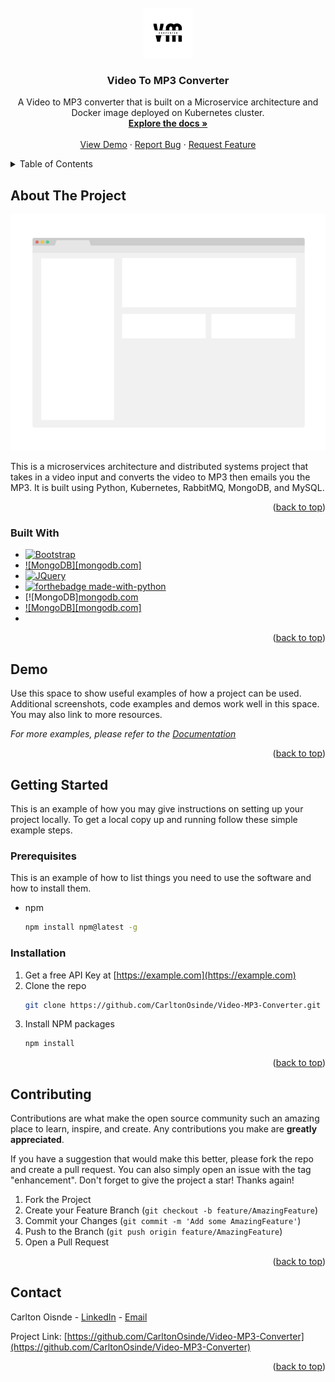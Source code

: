 
<!-- PROJECT LOGO -->
<br />
<div align="center">
  <a href="https://github.com/CarltonOsinde/Video-MP3-Converter">
    <img src="assets/VideoMP3Converter.png" alt="Logo" width="80" height="80">
  </a>

<h3 align="center">Video To MP3 Converter</h3>

  <p align="center">
    A Video to MP3 converter that is built on a Microservice architecture and Docker image deployed on Kubernetes cluster.
    <br />
    <a href="https://github.com/CarltonOsinde/Video-MP3-Converter"><strong>Explore the docs »</strong></a>
    <br />
    <br />
    <a href="https://github.com/CarltonOsinde/Video-MP3-Converter">View Demo</a>
    ·
    <a href="https://github.com/CarltonOsinde/Video-MP3-Converter/issues">Report Bug</a>
    ·
    <a href="https://github.com/CarltonOsinde/Video-MP3-Converter/issues">Request Feature</a>
  </p>
</div>



<!-- TABLE OF CONTENTS -->
<details>
  <summary>Table of Contents</summary>
  <ol>
    <li>
      <a href="#about-the-project">About The Project</a>
      <ul>
        <li><a href="#built-with">Built With</a></li>
      </ul>
    </li>
    <li>
      <a href="#getting-started">Getting Started</a>
      <ul>
        <li><a href="#prerequisites">Prerequisites</a></li>
        <li><a href="#installation">Installation</a></li>
      </ul>
    </li>
    <li><a href="#contributing">Contributing</a></li>
    <li><a href="#contact">Contact</a></li>
  </ol>
</details>



<!-- ABOUT THE PROJECT -->
## About The Project
<a href="https://github.com/CarltonOsinde/Video-MP3-Converter">
    <img src="assets/product_screenshot.png" alt="Product Screenshot">
</a>

This is a microservices architecture and distributed systems project that takes in a video input and converts the video to MP3 then emails you the MP3. It is built using Python, Kubernetes, RabbitMQ, MongoDB, and MySQL.

<p align="right">(<a href="#readme-top">back to top</a>)</p>



### Built With

* [![Bootstrap][Bootstrap.com]][Bootstrap-url]
* [![MongoDB][mongodb.com]][MongoDB-url]
* [![JQuery][JQuery.com]][JQuery-url]
* [![forthebadge made-with-python](http://ForTheBadge.com/images/badges/made-with-python.svg)](https://www.python.org/)
* [![MongoDB][mongodb.com][MongoDB-url]
* [![MongoDB][mongodb.com]][MongoDB-url]
* 


<p align="right">(<a href="#readme-top">back to top</a>)</p>

<!-- USAGE EXAMPLES -->
## Demo

Use this space to show useful examples of how a project can be used. Additional screenshots, code examples and demos work well in this space. You may also link to more resources.

_For more examples, please refer to the [Documentation](https://example.com)_

<p align="right">(<a href="#readme-top">back to top</a>)</p>


<!-- GETTING STARTED -->
## Getting Started

This is an example of how you may give instructions on setting up your project locally.
To get a local copy up and running follow these simple example steps.

### Prerequisites

This is an example of how to list things you need to use the software and how to install them.
* npm
  ```sh
  npm install npm@latest -g
  ```

### Installation

1. Get a free API Key at [https://example.com](https://example.com)
2. Clone the repo
   ```sh
   git clone https://github.com/CarltonOsinde/Video-MP3-Converter.git
   ```
3. Install NPM packages
   ```sh
   npm install
   ```

<p align="right">(<a href="#readme-top">back to top</a>)</p>




<!-- CONTRIBUTING -->
## Contributing

Contributions are what make the open source community such an amazing place to learn, inspire, and create. Any contributions you make are **greatly appreciated**.

If you have a suggestion that would make this better, please fork the repo and create a pull request. You can also simply open an issue with the tag "enhancement".
Don't forget to give the project a star! Thanks again!

1. Fork the Project
2. Create your Feature Branch (`git checkout -b feature/AmazingFeature`)
3. Commit your Changes (`git commit -m 'Add some AmazingFeature'`)
4. Push to the Branch (`git push origin feature/AmazingFeature`)
5. Open a Pull Request

<p align="right">(<a href="#readme-top">back to top</a>)</p>


<!-- CONTACT -->
## Contact

Carlton Oisnde - [LinkedIn](https://linkedin/in/carltonosinde/) - [Email](carltonosinde@gmail.com)

Project Link: [https://github.com/CarltonOsinde/Video-MP3-Converter](https://github.com/CarltonOsinde/Video-MP3-Converter)

<p align="right">(<a href="#readme-top">back to top</a>)</p>



<!-- ACKNOWLEDGMENTS
## Acknowledgments

* []()
* []()
* []()

<p align="right">(<a href="#readme-top">back to top</a>)</p>

-->

<!-- MARKDOWN LINKS & IMAGES -->
<!-- https://www.markdownguide.org/basic-syntax/#reference-style-links -->
[contributors-shield]: https://img.shields.io/github/contributors/CarltonOsinde/Video-MP3-Converter.svg?style=for-the-badge
[contributors-url]: https://github.com/CarltonOsinde/Video-MP3-Converter/graphs/contributors
[forks-shield]: https://img.shields.io/github/forks/CarltonOsinde/Video-MP3-Converter.svg?style=for-the-badge
[forks-url]: https://github.com/CarltonOsinde/Video-MP3-Converter/network/members
[stars-shield]: https://img.shields.io/github/stars/CarltonOsinde/Video-MP3-Converter.svg?style=for-the-badge
[stars-url]: https://github.com/CarltonOsinde/Video-MP3-Converter/stargazers
[issues-shield]: https://img.shields.io/github/issues/CarltonOsinde/Video-MP3-Converter.svg?style=for-the-badge
[issues-url]: https://github.com/CarltonOsinde/Video-MP3-Converter/issues
[license-shield]: https://img.shields.io/github/license/CarltonOsinde/Video-MP3-Converter.svg?style=for-the-badge
[license-url]: https://github.com/CarltonOsinde/Video-MP3-Converter/blob/master/LICENSE.txt
[linkedin-shield]: https://img.shields.io/badge/-LinkedIn-black.svg?style=for-the-badge&logo=linkedin&colorB=555
[linkedin-url]: https://linkedin.com/in/carltonosinde
[product-screenshot]: images/screenshot.png
[Next.js]: https://img.shields.io/badge/next.js-000000?style=for-the-badge&logo=nextdotjs&logoColor=white
[Next-url]: https://nextjs.org/
[React.js]: https://img.shields.io/badge/React-20232A?style=for-the-badge&logo=react&logoColor=61DAFB
[React-url]: https://reactjs.org/
[Vue.js]: https://img.shields.io/badge/Vue.js-35495E?style=for-the-badge&logo=vuedotjs&logoColor=4FC08D
[Vue-url]: https://vuejs.org/
[Angular.io]: https://img.shields.io/badge/Angular-DD0031?style=for-the-badge&logo=angular&logoColor=white
[Angular-url]: https://angular.io/
[Svelte.dev]: https://img.shields.io/badge/Svelte-4A4A55?style=for-the-badge&logo=svelte&logoColor=FF3E00
[Svelte-url]: https://svelte.dev/
[Laravel.com]: https://img.shields.io/badge/Laravel-FF2D20?style=for-the-badge&logo=laravel&logoColor=white
[Laravel-url]: https://laravel.com
[Bootstrap.com]: https://img.shields.io/badge/Bootstrap-563D7C?style=for-the-badge&logo=bootstrap&logoColor=white
[Bootstrap-url]: https://getbootstrap.com
[JQuery.com]: https://img.shields.io/badge/jQuery-0769AD?style=for-the-badge&logo=jquery&logoColor=white
[JQuery-url]: https://jquery.com 
[MongoDB-url]: https://img.shields.io/badge/MongoDB-4EA94B?style=for-the-badge&logo=mongodb&logoColor=white
